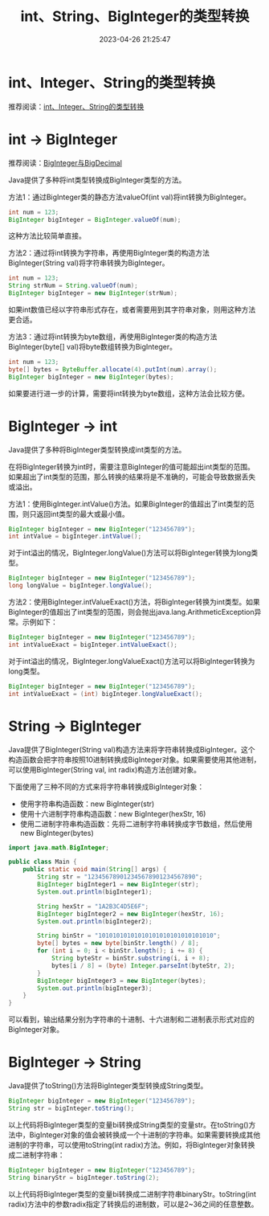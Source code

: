 ﻿---
title: int、String、BigInteger的类型转换
date: 2023-04-26 21:25:47
summary: 本文分享int、String、BigInteger之间的类型转换方法。
tags:
- Java
categories:
- Java
---

# int、Integer、String的类型转换

推荐阅读：[int、Integer、String的类型转换](https://blankspace.blog.csdn.net/article/details/104082723)

# int → BigInteger

推荐阅读：[BigInteger与BigDecimal](https://blankspace.blog.csdn.net/article/details/130354777)

Java提供了多种将int类型转换成BigInteger类型的方法。

方法1：通过BigInteger类的静态方法valueOf(int val)将int转换为BigInteger。

```java
int num = 123;
BigInteger bigInteger = BigInteger.valueOf(num);
```

这种方法比较简单直接。

方法2：通过将int转换为字符串，再使用BigInteger类的构造方法BigInteger(String val)将字符串转换为BigInteger。

```java
int num = 123;
String strNum = String.valueOf(num);
BigInteger bigInteger = new BigInteger(strNum);
```

如果int数值已经以字符串形式存在，或者需要用到其字符串对象，则用这种方法更合适。

方法3：通过将int转换为byte数组，再使用BigInteger类的构造方法BigInteger(byte[] val)将byte数组转换为BigInteger。

```java
int num = 123;
byte[] bytes = ByteBuffer.allocate(4).putInt(num).array();
BigInteger bigInteger = new BigInteger(bytes);
```

如果要进行进一步的计算，需要将int转换为byte数组，这种方法会比较方便。

# BigInteger → int

Java提供了多种将BigInteger类型转换成int类型的方法。

在将BigInteger转换为int时，需要注意BigInteger的值可能超出int类型的范围。如果超出了int类型的范围，那么转换的结果将是不准确的，可能会导致数据丢失或溢出。

方法1：使用BigInteger.intValue()方法。如果BigInteger的值超出了int类型的范围，则只返回int类型的最大或最小值。

```java
BigInteger bigInteger = new BigInteger("123456789");
int intValue = bigInteger.intValue();
```

对于int溢出的情况，BigInteger.longValue()方法可以将BigInteger转换为long类型。

```java
BigInteger bigInteger = new BigInteger("123456789");
long longValue = bigInteger.longValue();
```

方法2：使用BigInteger.intValueExact()方法，将BigInteger转换为int类型。如果BigInteger的值超出了int类型的范围，则会抛出java.lang.ArithmeticException异常。示例如下：

```java
BigInteger bigInteger = new BigInteger("123456789");
int intValueExact = bigInteger.intValueExact();
```

对于int溢出的情况，BigInteger.longValueExact()方法可以将BigInteger转换为long类型。

```java
BigInteger bigInteger = new BigInteger("123456789");
int intValueExact = (int) bigInteger.longValueExact();
```

# String → BigInteger

Java提供了BigInteger(String val)构造方法来将字符串转换成BigInteger。这个构造函数会把字符串按照10进制转换成BigInteger对象。如果需要使用其他进制，可以使用BigInteger(String val, int radix)构造方法创建对象。

下面使用了三种不同的方式来将字符串转换成BigInteger对象：
- 使用字符串构造函数：new BigInteger(str)
- 使用十六进制字符串构造函数：new BigInteger(hexStr, 16)
- 使用二进制字符串构造函数：先将二进制字符串转换成字节数组，然后使用new BigInteger(bytes)

```java
import java.math.BigInteger;

public class Main {
    public static void main(String[] args) {
        String str = "123456789012345678901234567890";
        BigInteger bigInteger1 = new BigInteger(str);
        System.out.println(bigInteger1);

        String hexStr = "1A2B3C4D5E6F";
        BigInteger bigInteger2 = new BigInteger(hexStr, 16);
        System.out.println(bigInteger2);

        String binStr = "10101010101010101010101010101010";
        byte[] bytes = new byte[binStr.length() / 8];
        for (int i = 0; i < binStr.length(); i += 8) {
            String byteStr = binStr.substring(i, i + 8);
            bytes[i / 8] = (byte) Integer.parseInt(byteStr, 2);
        }
        BigInteger bigInteger3 = new BigInteger(bytes);
        System.out.println(bigInteger3);
    }
}
```

可以看到，输出结果分别为字符串的十进制、十六进制和二进制表示形式对应的BigInteger对象。

# BigInteger → String

Java提供了toString()方法将BigInteger类型转换成String类型。

```java
BigInteger bigInteger = new BigInteger("123456789");
String str = bigInteger.toString();
```

以上代码将BigInteger类型的变量bi转换成String类型的变量str。在toString()方法中，BigInteger对象的值会被转换成一个十进制的字符串。如果需要转换成其他进制的字符串，可以使用toString(int radix)方法。例如，将BigInteger对象转换成二进制字符串：

```java
BigInteger bigInteger = new BigInteger("123456789");
String binaryStr = bigInteger.toString(2);
```

以上代码将BigInteger类型的变量bi转换成二进制字符串binaryStr。toString(int radix)方法中的参数radix指定了转换后的进制数，可以是2~36之间的任意整数。
